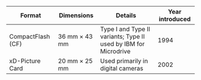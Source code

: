| **Format**        | **Dimensions** | **Details**                                                     | **Year introduced** | 
| ----------------- | -------------- | --------------------------------------------------------------- | ------------------- |
| CompactFlash (CF) | 36 mm × 43 mm  | Type I and Type II variants; Type II used by IBM for Microdrive | 1994                |
| xD-Picture Card   | 20 mm × 25 mm  | Used primarily in digital cameras                               | 2002                |